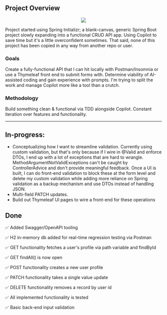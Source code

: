## Project Overview

<p align="center">
    <img src="https://skillicons.dev/icons?i=java,spring,gradle,git,idea"/>
</p>

Project started using Spring Initializr; a blank-canvas, generic Spring Boot project slowly expanding into a functional CRUD API app. Using Copilot to save time but it's a little overconfident sometimes. That said, none of this project has been copied in any way from another repo or user.

### Goals

Create a fully-functional API that I can hit locally with Postman/Insomnia or use a Thymeleaf front end to submit forms with. Determine viability of AI-assisted coding and gain experience with prompts. I'm trying to split the work and manage Copilot more like a tool than a crutch.

### Methodology

Build something clean & functional via TDD alongside Copilot. Constant iteration over features and functionality.

---------------------------------------------------------------------------------------------------------------------------------------------------------------------

## In-progress:
- Conceptualizing how I want to streamline validation. Currently using custom validation, but that's only because if I wire in @Valid and enforce DTOs, I end up with a lot of exceptions that are hard to wrangle. MethodArgumentNotValidExceptions can't be caught by ControllerAdvice and don't provide meaningful feedback. Once a UI is built, I can do front-end validation to block these at the form level and delete my custom validation while adding more reliance on Spring validation as a backup mechanism and use DTOs instead of handling JSON.
- Multi-field PATCH updates.
- Build out Thymeleaf UI pages to wire a front-end for these operations


## Done
✅ Added Swagger/OpenAPI tooling

✅ H2 in-memory db added for real-time regression testing via Postman

✅ GET functionality fetches a user's profile via path variable and findById

✅ GET findAll() is now open

✅ POST functionality creates a new user profile

✅ PATCH functionality takes a single value update

✅ DELETE functionality removes a record by user id

✅ All implemented functionality is tested

✅ Basic back-end input validation
